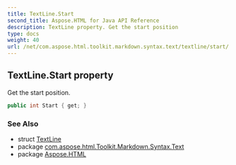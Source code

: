 ```yaml
---
title: TextLine.Start
second_title: Aspose.HTML for Java API Reference
description: TextLine property. Get the start position
type: docs
weight: 40
url: /net/com.aspose.html.toolkit.markdown.syntax.text/textline/start/
---
```

## TextLine.Start property

Get the start position.

```java
public int Start { get; }
```

### See Also

* struct [TextLine](../)
* package [com.aspose.html.Toolkit.Markdown.Syntax.Text](../../textline/)
* package [Aspose.HTML](../../../)
